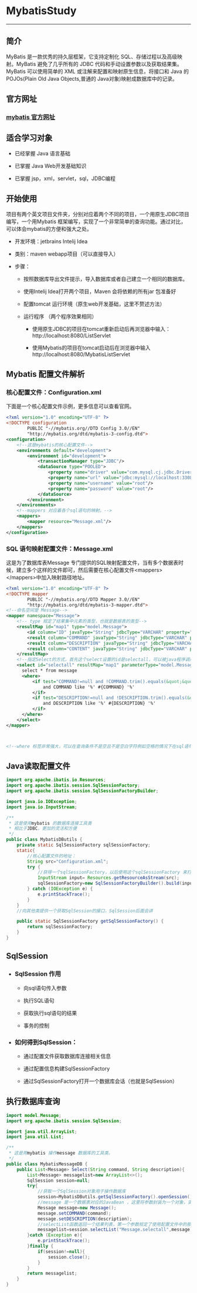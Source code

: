 # MybatisStudy

---

## 简介

MyBatis 是一款优秀的持久层框架，它支持定制化 SQL、存储过程以及高级映射。MyBatis 避免了几乎所有的 JDBC 代码和手动设置参数以及获取结果集。MyBatis 可以使用简单的 XML 或注解来配置和映射原生信息，将接口和 Java 的 POJOs(Plain Old Java Objects,普通的 Java对象)映射成数据库中的记录。

## 官方网址

### [mybatis 官方网址](http://www.mybatis.org/mybatis-3/zh/index.html)

## 适合学习对象

- 已经掌握 Java 语言基础

- 已掌握 Java Web开发基础知识

- 已掌握 jsp，xml，servlet，sql，JDBC编程

## 开始使用

项目有两个英文项目文件夹，分别对应着两个不同的项目，一个用原生JDBC项目编写，一个用Mybatis 框架编写，实现了一个非常简单的查询功能。通过对比，可以体会mybatis的方便和强大之处。

- 开发环境：jetbrains Intelij Idea

- 类别：maven webapp项目（可以直接导入）

- 步骤：

  - 按照数据库导出文件提示，导入数据库或者自己建立一个相同的数据库。

  - 使用Intelij Idea打开两个项目，Maven 会将依赖的所有jar 包准备好

  - 配置tomcat 运行环境（原生web开发基础，这里不赘述方法）

  - 运行程序 （两个程序效果相同）

    - 使用原生JDBC的项目在tomcat重新启动后再浏览器中输入：http://localhost:8080/ListServlet

    - 使用Mybatis的项目在tomcat启动后在浏览器中输入http://localhost:8080/MybatisListServlet

## Mybatis 配置文件解析

### 核心配置文件：Configuration.xml

下面是一个核心配置文件示例，更多信息可以查看官网。

```xml
<?xml version="1.0" encoding="UTF-8" ?>
<!DOCTYPE configuration
        PUBLIC "-//mybatis.org//DTD Config 3.0//EN"
        "http://mybatis.org/dtd/mybatis-3-config.dtd">
<configuration>
    <!--这是mybatis的核心配置文件-->
    <environments default="development">
        <environment id="development">
            <transactionManager type="JDBC"/>
            <dataSource type="POOLED">
                <property name="driver" value="com.mysql.cj.jdbc.Driver"/>
                <property name="url" value="jdbc:mysql://localhost:3308/mybatisdemo?useSSL=false&amp;serverTimezone=UTC"/>
                <property name="username" value="root"/>
                <property name="password" value="root"/>
            </dataSource>
        </environment>
    </environments>
    <!--mappers 对应着各个sql语句的映射。-->
    <mappers>
        <mapper resource="Message.xml"/>
    </mappers>
</configuration>
```

### SQL 语句映射配置文件：Message.xml

这是为了数据库表Message 专门提供的SQL映射配置文件，当有多个数据表时候，建立多个这样的文件即可，然后需要在核心配置文件\<mappers>\</mappers>中加入映射路径地址。 

```xml
<?xml version="1.0" encoding="UTF-8" ?>
<!DOCTYPE mapper
        PUBLIC "-//mybatis.org//DTD Mapper 3.0//EN"
        "http://mybatis.org/dtd/mybatis-3-mapper.dtd">
<!--命名空间是 Message-->
<mapper namespace="Message">
    <!-- type 规定了结果集中元素的类型，也就是数据表的类型-->
    <resultMap id="map1" type="model.Message">
        <id column="ID" javaType="String" jdbcType="VARCHAR" property="ID"></id>
        <result column="COMMAND" javaType="String" jdbcType="VARCHAR" property="COMMAND"></result>
        <result column="DESCRIPTION" javaType="String" jdbcType="VARCHAR" property="DESCRIPTION"></result>
        <result column="CONTENT" javaType="String" jdbcType="VARCHAR" property="CONTENT"></result>
    </resultMap>
    <!--指定Select的方式，首先这个select设置的id是selectall，可以被java程序调用，resultMap 规定了结果的映射，parameterType规定了传入参数的类型，这里是Message类型-->
    <select id="selectall" resultMap="map1" parameterType="model.Message">
      select * from message
      <where>
          <if test="COMMAND!=null and !COMMAND.trim().equals(&quot;&quot;)">
              and COMMAND like '%' #{COMMAND} '%'
          </if>
          <if test="DESCRIPTION!=null and !DESCRIPTION.trim().equals(&quot;&quot;)">
              and DESCRIPTION like '%' #{DESCRIPTION} '%'
          </if>
      </where>
    </select>
</mapper>



<!--where 标签非常强大，可以在查询条件不是空且不是空白字符例如空格的情况下在sql语句后面加上where 子句和表达式，达到动态Sql的目的，非常方便-->
```

## Java读取配置文件

```java
import org.apache.ibatis.io.Resources;
import org.apache.ibatis.session.SqlSessionFactory;
import org.apache.ibatis.session.SqlSessionFactoryBuilder;

import java.io.IOException;
import java.io.InputStream;

/**
 * 这是使用mybatis 的数据库连接工具类
 * 相比于JDBC，更加的灵活和方便
 */
public class MybatisDButils {
    private static SqlSessionFactory sqlSessionFactory;
    static{
        //核心配置文件的地址：
        String src="Configuration.xml";
        try {
            //获得一个sqlSessionFactory，以后使用这个sqlSessionFactory 来打开会话
            InputStream input= Resources.getResourceAsStream(src);
            sqlSessionFactory=new SqlSessionFactoryBuilder().build(input);
        } catch (IOException e) {
            e.printStackTrace();
        }
    }
    //向其他类提供一个获取SqlSession的接口，SqlSession后面会讲

    public static SqlSessionFactory getSqlSessionFactory() {
        return sqlSessionFactory;
    }
}
```

## SqlSession

- ### SqlSession 作用

  - 向sql语句传入参数

  - 执行SQL语句

  - 获取执行sql语句的结果

  - 事务的控制

- ### 如何得到SqlSession：

  - 通过配置文件获取数据库连接相关信息

  - 通过配置信息构建SqlSessionFactory

  - 通过SqlSessionFactory打开一个数据库会话（也就是SqlSession）

## 执行数据库查询

```java
import model.Message;
import org.apache.ibatis.session.SqlSession;

import java.util.ArrayList;
import java.util.List;

/**
 * 这是用mybatis 操作message 数据库的工具类。
 */
public class MybatisMessageDB {
    public List<Message> Select(String command, String description){
        List<Message> messagelist=new ArrayList<>();
        SqlSession session=null;
        try{
            //获取一个SqlSession对象用于操作数据库
            session=MybatisDButils.getSqlSessionFactory().openSession();
            //message 是一个数据表对应的JavaBean ，这里将参数封装为一个对象，实际上就是为了将查询条件都传递进selectList函数中，便于按条件查询
            Message message=new Message();
            message.setCOMMAND(command);
            message.setDESCRIPTION(description);
            //selectList函数返回一个结果列表，第一个参数规定了使用配置文件中的那一条Sql映射设置来进行查询，这个例子使用的是Message命名空间下id 为 selectall 的映射。可以翻看之前的Message配置文件
            messagelist=session.selectList("Message.selectall",message);
        }catch (Exception e){
            e.printStackTrace();
        }finally {
            if(session!=null){
                session.close();
            }
        }
        return messagelist;
    }
}
```
